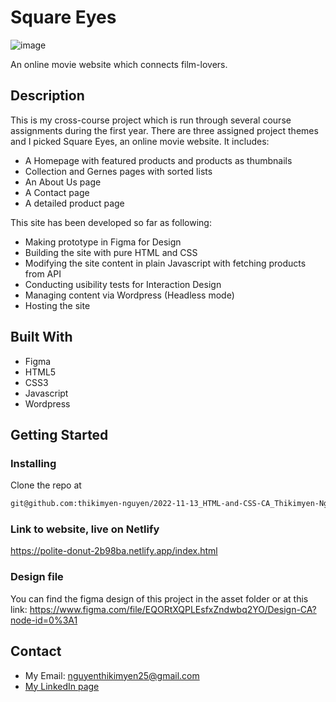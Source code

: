 
# Square Eyes

![image](http://howareyounorway.no/wp-content/uploads/2023/05/cross-course-project.jpg)

An online movie website which connects film-lovers.

## Description

This is my cross-course project which is run through several course assignments during the first year. There are three assigned project themes and I picked Square Eyes, an online movie website. It includes:
- A Homepage with featured products and products as thumbnails
- Collection and Gernes pages with sorted lists
- An About Us page
- A Contact page
- A detailed product page

This site has been developed so far as following: 

- Making prototype in Figma for Design
- Building the site with pure HTML and CSS
- Modifying the site content in plain Javascript with fetching products from API
- Conducting usibility tests for Interaction Design
- Managing content via Wordpress (Headless mode)
- Hosting the site

## Built With

- Figma
- HTML5
- CSS3
- Javascript
- Wordpress

## Getting Started

### Installing

Clone the repo at

```bash
git@github.com:thikimyen-nguyen/2022-11-13_HTML-and-CSS-CA_Thikimyen-Nguyen.git
```

### Link to website, live on Netlify

https://polite-donut-2b98ba.netlify.app/index.html

### Design file
You can find the figma design of this project in the asset folder or at this link:
https://www.figma.com/file/EQORtXQPLEsfxZndwbq2YO/Design-CA?node-id=0%3A1

## Contact

- My Email: nguyenthikimyen25@gmail.com
- [My LinkedIn page](https://www.linkedin.com/in/yen-nguyen-76340440/)




